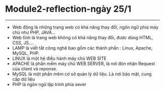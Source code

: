 # Module2-reflection-ngày 25/1
***
- Web động là những trang web có khả năng thay đổi, ngôn ngữ phía máy chủ như PHP, JAVA...
- Web tĩnh là trang web không có khả năng thay đổi,  được dùng HTML, CSS, JS....<br>
- LAMP là viết tắt công nghệ bao gồm các thành phần : Linux, Apache, MySQL, PHP.
- LINUX là một hệ điều hành máy chủ WEB SITE
- APACHE là phần mềm máy chủ WEB SERVER, là nơi đón nhận Request của client và reponse.
- MySQL là một phần mêm cơ sở quản lý dữ liệu. Là nơi bảo mật, cung cấp dữ liệu
- PHP là ngôn ngữ lập trình phía sever